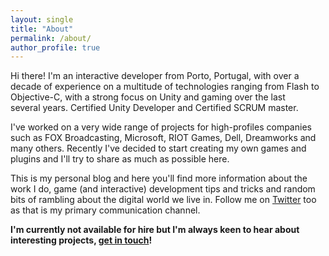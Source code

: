 ```yaml
---
layout: single
title: "About"
permalink: /about/
author_profile: true
---
```

Hi there! I'm an interactive developer from Porto, Portugal, with over a decade of experience on a multitude of technologies ranging from Flash to Objective-C, with a strong focus on Unity and gaming over the last several years. Certified Unity Developer and Certified SCRUM master.

I've worked on a very wide range of projects for high-profiles companies such as FOX Broadcasting, Microsoft, RIOT Games, Dell, Dreamworks and many others. Recently I've decided to start creating my own games and plugins and I'll try to share as much as possible here.

This is my personal blog and here you'll find more information about the work I do, game (and interactive) development tips and tricks and random bits of rambling about the digital world we live in. Follow me on <a href="https://twitter.com/lpfonseca" target="_blank">Twitter</a> too as that is my primary communication channel.

**I'm currently not available for hire but I'm always keen to hear about interesting projects, [get in touch](/contact)!**
